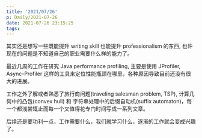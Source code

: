 ```yaml
---
title: '2021/07/26'
p: Daily/2021-07-26
date: 2021-07-26 23:15:25
tags:
---
```


其实还是想写一些既能提升 writing skill 也能提升 professionalism 的东西, 也许现在的问题是不知道自己的职业需要什么样的能力了。
<!-- more -->  

最近几周的工作在研究 Java performance profiling, 主要是使用 JProfiler, Async-Profiler 这样的工具来定位性能瓶颈在哪里，各种原因导致目前还没有很大的进展。

工作之外了解或者熟悉了旅行商问题(traveling salesman problem, TSP), 计算几何中的凸包(convex hull) 和 字符串处理中的后缀自动机(suffix automaton)，每一个都浅尝辄止而每一个又值得花专门时间写成一系列文章。

后续还是要功利一点，工作需要什么，我们就学习什么，逐渐的工作就会变成兴趣了。
